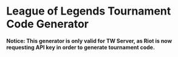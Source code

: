 # League of Legends Tournament Code Generator
**Notice: This generator is only valid for TW Server, as Riot is now requesting API key in order to generate tournament code.**
